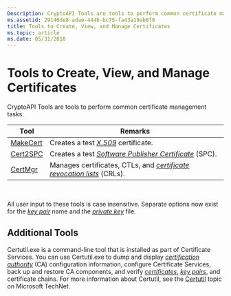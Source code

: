 ```yaml
---
Description: CryptoAPI Tools are tools to perform common certificate management tasks.
ms.assetid: 29146de8-adae-444b-bc75-fa43a19ab8f9
title: Tools to Create, View, and Manage Certificates
ms.topic: article
ms.date: 05/31/2018
---
```


# Tools to Create, View, and Manage Certificates

CryptoAPI Tools are tools to perform common certificate management tasks.



| Tool                                | Remarks                                                                                                                                                                                 |
|-------------------------------------|-----------------------------------------------------------------------------------------------------------------------------------------------------------------------------------------|
| [MakeCert](makecert.md)<br/> | Creates a test [*X.509*](https://msdn.microsoft.com/en-us/library/ms721636(v=VS.85).aspx) certificate.<br/>                                                                                |
| [Cert2SPC](cert2spc.md)<br/> | Creates a test [*Software Publisher Certificate*](https://msdn.microsoft.com/en-us/library/ms721625(v=VS.85).aspx) (SPC).<br/>           |
| [CertMgr](certmgr.md)<br/>   | Manages certificates, CTLs, and [*certificate revocation lists*](https://msdn.microsoft.com/en-us/library/ms721572(v=VS.85).aspx) (CRLs).<br/> |



 

All user input to these tools is case insensitive. Separate options now exist for the [*key pair*](https://msdn.microsoft.com/en-us/library/ms721590(v=VS.85).aspx) name and the [*private key*](https://msdn.microsoft.com/en-us/library/ms721603(v=VS.85).aspx) file.

## Additional Tools

Certutil.exe is a command-line tool that is installed as part of Certificate Services. You can use Certutil.exe to dump and display [*certification authority*](https://msdn.microsoft.com/en-us/library/ms721572(v=VS.85).aspx) (CA) configuration information, configure Certificate Services, back up and restore CA components, and verify [*certificates*](https://msdn.microsoft.com/en-us/library/ms721572(v=VS.85).aspx), [*key pairs*](https://msdn.microsoft.com/en-us/library/ms721590(v=VS.85).aspx), and certificate chains. For more information about Certutil, see the [Certutil](https://go.microsoft.com/fwlink/p/?linkid=120697) topic on Microsoft TechNet.

 

 




